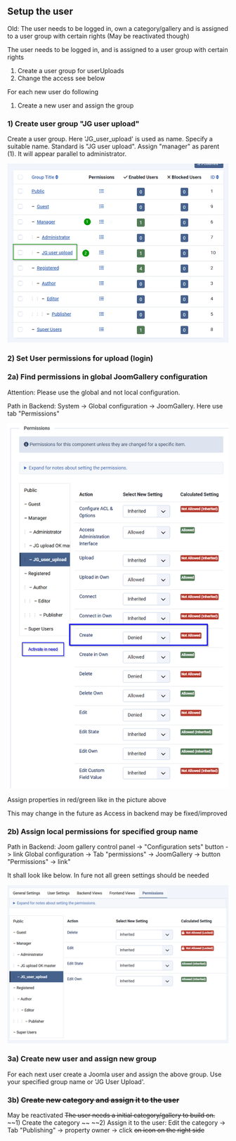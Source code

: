 ## Setup the user

Old: The user needs to be logged in, own a category/gallery and is assigned to a user group with certain rights (May be reactivated though)

The user needs to be logged in, and is assigned to a user group with certain rights

1) Create a user group for userUploads
2) Change the access see below

For each new user do following
1) Create a new user and assign the group

### 1) Create user group "JG user upload"

Create a user group. Here 'JG_user_upload' is used as name. Specify a suitable name. Standard is "JG user upload". Assign "manager" as parent (1). It will appear parallel to administrator. 
					
![User group order](https://github.com/ThomasFinnern/JoomGallery_fith_dev/blob/main/.jg_dev_doc/jg_4x/images/site.UserUpload/user.upload.group.order.en.png?raw=true"  "User group order")

### 2) Set User permissions for upload (login)

### 2a) Find permissions in global JoomGallery configuration

Attention: Please use the global and not local configuration.

Path in Backend: System -> Global configuration -> JoomGallery. Here use tab "Permissions"

![List of system permissions](https://github.com/ThomasFinnern/JoomGallery_fith_dev/blob/main/.jg_dev_doc/jg_4x/images/site.UserUpload/system.permissions.en.png?raw=true"  "List of system permissions")

Assign properties in red/green like in the picture above

This may change in the future as Access in backend may be fixed/improved


### 2b) Assign local permissions for specified group name

Path in Backend: Joom gallery control panel -> "Configuration sets" button -> link Global configuration -> Tab "permissions" -> JoomGallery -> button "Permissions" -> link"

It shall look like below. In fure not all green settings should be needed

![List of joom gallery permissions](https://github.com/ThomasFinnern/JoomGallery_fith_dev/blob/main/.jg_dev_doc/jg_4x/images/site.UserUpload/jg.permissions.en.png?raw=true"  "List of joom gallery permissions")

### 3a) Create new user and assign new group 

For each next user create a Joomla user and assign the above group. Use your specified group name or 'JG User Upload'. 

### 3b) ~~Create new category and assign it to the user~~

May be reactivated 
~~The user needs a initial category/gallery to build on.~~
~~1) Create the category  ~~
~~2) Assign it to the user: Edit the category -> Tab "Publishing" -> property owner -> click ~~on icon on the right side~~
